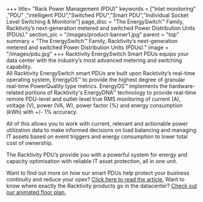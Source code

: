 +++
title= "Rack Power Management (PDU)"
keywords = ["Inlet monitoring" ,"PDU" ,"intelligent PDU","Switched PDU","Smart PDU","Individual Socket Level Switching & Monitorin"]
page_disc = "The EnergySwitch™ Family, Racktivity’s next-generation metered and switched Power Distribution Units (PDUs)."
section_pic = "/images/product-banner1.jpg"
parent = "top"
summary = "The EnergySwitch™ Family, Racktivity’s next-generation metered and switched Power Distribution Units (PDUs)."
image = "/images/pdu.jpg"
+++
Racktivity EnergySwitch Smart PDUs equips your data center with the industry’s most advanced metering and switching capability.\
All Racktivity EnergySwitch smart PDUs are built upon Racktivity’s real-time operating system, EnergyOS™ to provide the highest degree of granular real-time PowerQuality type metrics. EnergyOS™ implements the hardware-related portions of Racktivity's EnergyDNA™ technology to provide real-time remote PDU-level and outlet-level true RMS monitoring of current (A), voltage (V), power (VA, W), power factor (%) and energy consumption (kWh) with +/- 1% accuracy.

All of this allows you to work with current, relevant and actionable power utilization data to make informed decisions on load balancing and managing IT assets based on event triggers and energy consumption to lower total cost of ownership.

The Racktivity PDU’s provide you with a powerful system for energy and capacity optimisation with reliable IT asset protection, all in one unit.

Want to find out more on how our smart PDUs help protect your business continuity and reduce your opex? [Click here to read the article.](/our-smart-pdus-increase-your-uptime-reduce-opex)
Want to know where exactly the Racktivity products go in the datacenter? [Check out our animated floor plan.](/data-center-floor-plan-solution-overview)
